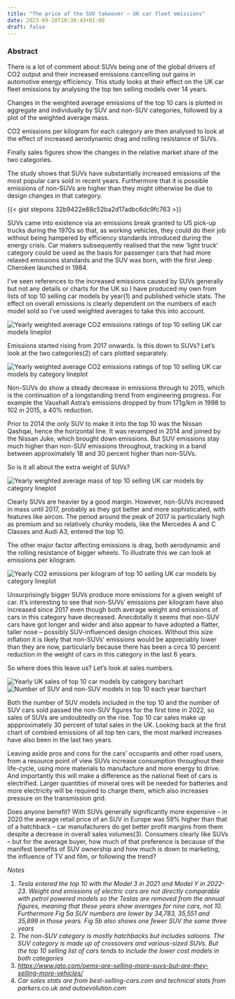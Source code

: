 ```yaml
---
title: "The price of the SUV takeover – UK car fleet emissions"
date: 2023-09-20T10:38:43+01:00
draft: false
---
```


### Abstract

There is a lot of comment about SUVs being one of the global drivers of CO2 output and their increased emissions cancelling out gains in automotive energy efficiency. This study looks at their effect on the UK car fleet emissions by analysing the top ten selling models over 14 years.

Changes in the weighted average emissions of the top 10 cars is plotted in aggregate and individually by SUV and non-SUV categories, followed by a plot of the weighted average mass. 

CO2 emissions per kilogram for each category are then analysed to look at the effect of increased aerodynamic drag and rolling resistance of SUVs.

Finally sales figures show the changes  in the relative market share of the two categories.

The study shows that SUVs have substantially increased emissions of the most popular cars sold in recent years. Furthermore that it is possible emissions of non-SUVs are higher than they might otherwise be due to design changes in that category.

{{< gist stepons 32b9422e88c52ba2d17adbc6dc9fc763 >}}

SUVs came into existence via an emissions break granted to US pick-up trucks during the 1970s so that, as working vehicles, they could do their job without being hampered by efficiency standards introduced during the energy crisis. Car makers subsequently realised that the new ‘light truck’ category could be used as the basis for passenger cars that had more relaxed emissions standards and the SUV was born, with the first Jeep Cherokee launched in 1984.

I’ve seen references to the increased emissions caused by SUVs generally but not any details or charts for the UK so I have produced my own from lists of top 10 selling car models by year(1) and published vehicle stats. The effect on overall emissions is clearly dependent on the numbers of each model sold so I’ve used weighted averages to take this into account.

![Yearly weighted average CO2 emissions ratings of top 10 selling UK car models lineplot](/img/suv_fig1.png)

Emissions started rising from 2017 onwards. Is this down to SUVs? Let’s look at the two categories(2) of cars plotted separately. 

![Yearly weighted average CO2 emissions ratings of top 10 selling UK car models by category lineplot](/img/suv_fig2.png)

Non-SUVs do show a steady decrease in emissions through to 2015, which is the continuation of a longstanding trend from engineering progress. For example the Vauxhall Astra’s emissions dropped by from 171g/km in 1998 to 102 in 2015, a 40% reduction. 

Prior to 2014 the only SUV to make it into the top 10 was the Nissan Qashqai, hence the horizontal line. It was revamped in 2014 and joined by the Nissan Juke, which brought down emissions. But SUV emissions stay much higher than non-SUV emissions throughout, tracking in a band between approximately 18 and 30 percent higher than non-SUVs.

So is it all about the extra weight of SUVs?

![Yearly weighted average mass of top 10 selling UK car models by category lineplot](/img/suv_fig3.png)

Clearly SUVs are heavier by a good margin. However, non-SUVs increased in mass until 2017, probably as they got better and more sophisticated, with features like aircon. The period around the peak of 2017 is particularly high as premium and so relatively chunky models, like the Mercedes A and C Classes and Audi A3, entered the top 10.

The other major factor affecting emissions is drag, both aerodynamic and the rolling resistance of bigger wheels. To illustrate this we can look at emissions per kilogram.

![Yearly CO2 emissions per kilogram of top 10 selling UK car models by category lineplot](/img/suv_fig4.png)

Unsurprisingly bigger SUVs produce more emissions for a given weight of car. It’s interesting to see that non-SUVs’ emissions per kilogram have also increased since 2017 even though both average weight and emissions of cars in this category have decreased. Anecdotally it seems that non-SUV cars have got longer and wider and also appear to have adopted a flatter, taller nose – possibly SUV-influenced design choices. Without this size inflation it is likely that non-SUVs' emissions would be appreciably lower than they are now, particularly because there has been a circa 10 percent reduction in the weight of cars in this category in the last 6 years.

So where does this leave us? Let’s look at sales numbers.

![Yearly UK sales of top 10 car models by category barchart](/img/suv_fig5.png)
![Number of SUV and non-SUV models in top 10 each year barchart](/img/suv_fig6.png)

Both the number of SUV models included in the top 10 and the number of SUV cars sold passed the non-SUV figures for the first time in 2022, so sales of SUVs are undoubtedly on the rise. Top 10 car sales make up appproximately 30 percent of total sales in the UK. Looking back at the first chart of combied emissions of all top ten cars, the most marked increases have also been in the last two years. 

Leaving aside pros and cons for the cars’ occupants and other road users, from a resource point of view SUVs increase consumption throughout their life-cycle, using more materials to manufacture and more energy to drive. And importantly this will make a difference as the national fleet of cars is electrified. Larger quantities of mineral ores will be needed for batteries and more electricity will be required to charge them, which also increases pressure on the transmission grid. 

Does anyone benefit? With SUVs generally significantly more expensive – in 2020 the average retail price of an SUV in Europe was 59% higher than that of a hatchback – car manufacturers do get better profit margins from them despite a decrease in overall sales volumes(3). Consumers clearly like SUVs – but for the average buyer, how much of that preference is because of the manifest benefits of SUV ownership and how much is down to marketing, the influence of TV and film, or following the trend?


*Notes*
1. *Tesla entered the top 10 with the Model 3 in 2021 and Model Y in 2022-23. Weight and emissions of electric cars are not directly comparable with petrol powered models so the Teslas are removed from the annual figures, meaning that these years show averages for nine cars, not 10. Furthermore Fig 5a SUV numbers are lower by 34,783, 35,551 and 35,899 in those years. Fig 5b also shows one fewer SUV the same three years*
2. *The non-SUV category is mostly hatchbacks but includes saloons. The SUV category is made up of crossovers and various-sized SUVs. But the top 10 selling list of cars tends to include the lower cost models in both categories*
3. *https://www.jato.com/oems-are-selling-more-suvs-but-are-they-selling-more-vehicles/*
4. *Car sales stats are from best-selling-cars.com and technical stats from parkers.co.uk and autoevolution.com*